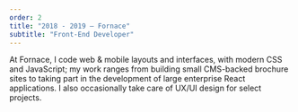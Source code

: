 ```yaml
---
order: 2
title: "2018 - 2019 — Fornace"
subtitle: "Front-End Developer"
---
```


At Fornace, I code web & mobile layouts and interfaces, with modern CSS and JavaScript; my work ranges from building small CMS-backed brochure sites to taking part in the development of large enterprise React applications. I also occasionally take care of UX/UI design for select projects.
